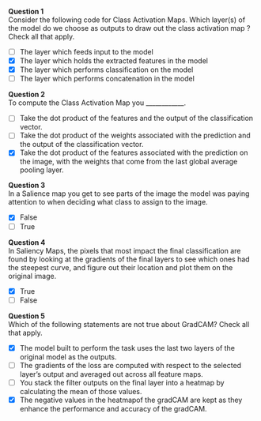 **Question 1**<br>
Consider the following code for Class Activation Maps. Which layer(s) of the model do we choose as outputs to draw out the class activation map ? Check all that apply.
- [ ] The layer which feeds input to the model
- [x] The layer which holds the extracted features in the model
- [x] The layer which performs classification on the model
- [ ] The layer which performs concatenation in the model

**Question 2**<br>
To compute the Class Activation Map you ____________.
- [ ] Take the dot product of the features and the output of the classification vector.
- [ ] Take the dot product of the weights associated with the prediction and the output of the classification vector.
- [x] Take the dot product of the features associated with the prediction on the image, with the weights that come from the last global average pooling layer.

**Question 3**<br>
In a Salience map you get to see parts of the image the model was paying attention to when deciding what class to assign to the image.
- [x] False
- [ ] True

**Question 4**<br>
In Saliency Maps, the pixels that most impact the final classification are found by looking at the gradients of the final layers to see which ones had the steepest curve, and figure out their location and plot them on the original image. 
- [x] True
- [ ] False

**Question 5**<br>
Which of the following statements are not true about GradCAM? Check all that apply.
- [x] The model built to perform the task uses the last two layers of the original model as the outputs.
- [ ] The gradients of the loss are computed with respect to the selected layer’s output and averaged out across all feature maps.
- [ ] You stack the filter outputs on the final layer into a heatmap by calculating the mean of those values.
- [x] The negative values in the heatmapof the gradCAM are kept as they enhance the performance and accuracy of the gradCAM.
